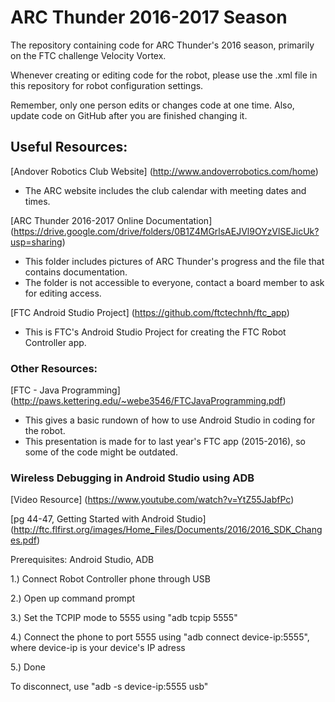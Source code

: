 # ARC Thunder 2016-2017 Season
The repository containing code for ARC Thunder's 2016 season, primarily on the FTC challenge Velocity Vortex.

Whenever creating or editing code for the robot, please use the .xml file in this repository for robot configuration settings.

Remember, only one person edits or changes code at one time. Also, update code on GitHub after you are finished changing it.

## Useful Resources:
[Andover Robotics Club Website] (http://www.andoverrobotics.com/home)
  - The ARC website includes the club calendar with meeting dates and times.
  
[ARC Thunder 2016-2017 Online Documentation] (https://drive.google.com/drive/folders/0B1Z4MGrlsAEJVl9OYzVlSEJicUk?usp=sharing)
  - This folder includes pictures of ARC Thunder's progress and the file that contains documentation.
  - The folder is not accessible to everyone, contact a board member to ask for editing access.
  
[FTC Android Studio Project] (https://github.com/ftctechnh/ftc_app)
  - This is FTC's Android Studio Project for creating the FTC Robot Controller app. 
  
### Other Resources:
[FTC - Java Programming] (http://paws.kettering.edu/~webe3546/FTCJavaProgramming.pdf)
  - This gives a basic rundown of how to use Android Studio in coding for the robot.
  - This presentation is made for to last year's FTC app (2015-2016), so some of the code might be outdated. 
  
### Wireless Debugging in Android Studio using ADB
[Video Resource] (https://www.youtube.com/watch?v=YtZ55JabfPc)

[pg 44-47, Getting Started with Android Studio] (http://ftc.flfirst.org/images/Home_Files/Documents/2016/2016_SDK_Changes.pdf)


Prerequisites: Android Studio, ADB

1.) Connect Robot Controller phone through USB

2.) Open up command prompt

3.) Set the TCPIP mode to 5555 using "adb tcpip 5555"

4.) Connect the phone to port 5555 using "adb connect device-ip:5555", where device-ip is your device's IP adress

5.) Done


To disconnect, use "adb -s device-ip:5555 usb"
